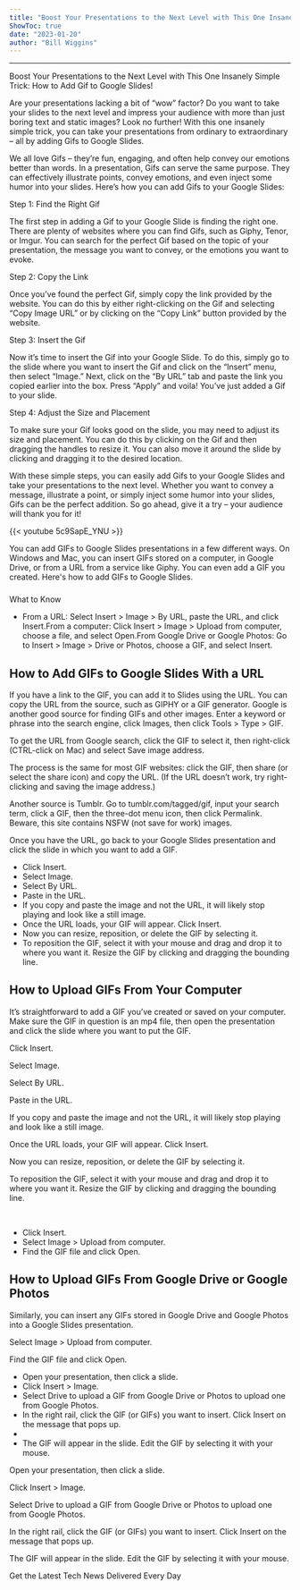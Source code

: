 ```yaml
---
title: "Boost Your Presentations to the Next Level with This One Insanely Simple Trick: How to Add Gif to Google Slides!"
ShowToc: true 
date: "2023-01-20"
author: "Bill Wiggins"
---
```

*****
Boost Your Presentations to the Next Level with This One Insanely Simple Trick: How to Add Gif to Google Slides!

Are your presentations lacking a bit of “wow” factor? Do you want to take your slides to the next level and impress your audience with more than just boring text and static images? Look no further! With this one insanely simple trick, you can take your presentations from ordinary to extraordinary – all by adding Gifs to Google Slides.

We all love Gifs – they’re fun, engaging, and often help convey our emotions better than words. In a presentation, Gifs can serve the same purpose. They can effectively illustrate points, convey emotions, and even inject some humor into your slides. Here’s how you can add Gifs to your Google Slides:

Step 1: Find the Right Gif

The first step in adding a Gif to your Google Slide is finding the right one. There are plenty of websites where you can find Gifs, such as Giphy, Tenor, or Imgur. You can search for the perfect Gif based on the topic of your presentation, the message you want to convey, or the emotions you want to evoke.

Step 2: Copy the Link

Once you’ve found the perfect Gif, simply copy the link provided by the website. You can do this by either right-clicking on the Gif and selecting “Copy Image URL” or by clicking on the “Copy Link” button provided by the website.

Step 3: Insert the Gif

Now it’s time to insert the Gif into your Google Slide. To do this, simply go to the slide where you want to insert the Gif and click on the “Insert” menu, then select “Image.” Next, click on the “By URL” tab and paste the link you copied earlier into the box. Press “Apply” and voila! You’ve just added a Gif to your slide.

Step 4: Adjust the Size and Placement

To make sure your Gif looks good on the slide, you may need to adjust its size and placement. You can do this by clicking on the Gif and then dragging the handles to resize it. You can also move it around the slide by clicking and dragging it to the desired location.

With these simple steps, you can easily add Gifs to your Google Slides and take your presentations to the next level. Whether you want to convey a message, illustrate a point, or simply inject some humor into your slides, Gifs can be the perfect addition. So go ahead, give it a try – your audience will thank you for it!

{{< youtube 5c9SapE_YNU >}} 




You can add GIFs to Google Slides presentations in a few different ways. On Windows and Mac, you can insert GIFs stored on a computer, in Google Drive, or from a URL from a service like Giphy. You can even add a GIF you created. Here's how to add GIFs to Google Slides.

 
### 
What to Know
 
- From a URL: Select Insert > Image > By URL, paste the URL, and click Insert.From a computer: Click Insert > Image > Upload from computer, choose a file, and select Open.From Google Drive or Google Photos: Go to Insert > Image > Drive or Photos, choose a GIF, and select Insert.

 
##   How to Add GIFs to Google Slides With a URL  
 

If you have a link to the GIF, you can add it to Slides using the URL. You can copy the URL from the source, such as GIPHY or a GIF generator. Google is another good source for finding GIFs and other images. Enter a keyword or phrase into the search engine, click Images, then click Tools > Type > GIF.

 

To get the URL from Google search, click the GIF to select it, then right-click (CTRL-click on Mac) and select Save image address.

 

The process is the same for most GIF websites: click the GIF, then share (or select the share icon) and copy the URL. (If the URL doesn’t work, try right-clicking and saving the image address.)

 

Another source is Tumblr. Go to tumblr.com/tagged/gif, input your search term, click a GIF, then the three-dot menu icon, then click Permalink. Beware, this site contains NSFW (not save for work) images.

 

Once you have the URL, go back to your Google Slides presentation and click the slide in which you want to add a GIF.

 
- Click Insert.
 - Select Image.
 - Select By URL.
 - Paste in the URL.
 - If you copy and paste the image and not the URL, it will likely stop playing and look like a still image.
 - Once the URL loads, your GIF will appear. Click Insert.
 - Now you can resize, reposition, or delete the GIF by selecting it.
 - To reposition the GIF, select it with your mouse and drag and drop it to where you want it. Resize the GIF by clicking and dragging the bounding line.

 
##   How to Upload GIFs From Your Computer  
 

It’s straightforward to add a GIF you’ve created or saved on your computer. Make sure the GIF in question is an mp4 file, then open the presentation and click the slide where you want to put the GIF.

 

Click Insert.

 

Select Image.

 

Select By URL.

 

Paste in the URL.

 
If you copy and paste the image and not the URL, it will likely stop playing and look like a still image.
 

Once the URL loads, your GIF will appear. Click Insert.

 

Now you can resize, reposition, or delete the GIF by selecting it.

 
To reposition the GIF, select it with your mouse and drag and drop it to where you want it. Resize the GIF by clicking and dragging the bounding line.
 

 

 
- Click Insert.
 - Select Image > Upload from computer.
 - Find the GIF file and click Open.

 
##   How to Upload GIFs From Google Drive or Google Photos  
 

Similarly, you can insert any GIFs stored in Google Drive and Google Photos into a Google Slides presentation.

 

Select Image > Upload from computer.

 

Find the GIF file and click Open.

 
- Open your presentation, then click a slide.
 - Click Insert > Image.
 - Select Drive to upload a GIF from Google Drive or Photos to upload one from Google Photos.
 - In the right rail, click the GIF (or GIFs) you want to insert. Click Insert on the message that pops up.
 - 
 - The GIF will appear in the slide. Edit the GIF by selecting it with your mouse.

 

Open your presentation, then click a slide.

 

Click Insert > Image.

 

Select Drive to upload a GIF from Google Drive or Photos to upload one from Google Photos.

 

In the right rail, click the GIF (or GIFs) you want to insert. Click Insert on the message that pops up.

 

The GIF will appear in the slide. Edit the GIF by selecting it with your mouse.

 

Get the Latest Tech News Delivered Every Day




